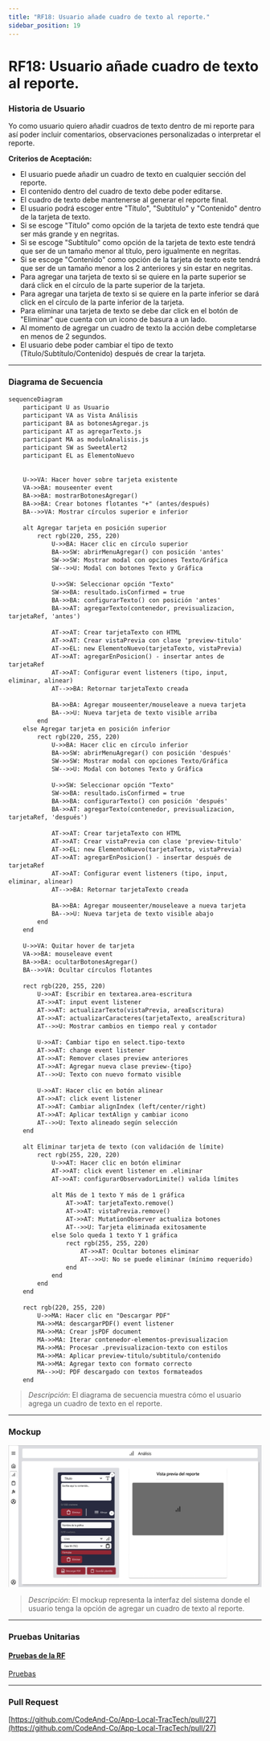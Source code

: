 ```yaml
---
title: "RF18: Usuario añade cuadro de texto al reporte."  
sidebar_position: 19
---
```


# RF18: Usuario añade cuadro de texto al reporte.

### Historia de Usuario

Yo como usuario quiero añadir cuadros de texto dentro de mi reporte para así poder incluir comentarios, observaciones personalizadas o interpretar el reporte.

 **Criterios de Aceptación:**
 - El usuario puede añadir un cuadro de texto en cualquier sección del reporte.
 - El contenido dentro del cuadro de texto debe poder editarse.
 - El cuadro de texto debe mantenerse al generar el reporte final.
 - El usuario podrá escoger entre "Título", "Subtítulo" y "Contenido" dentro de la tarjeta de texto.
 - Si se escoge "Título" como opción de la tarjeta de texto este tendrá que ser más grande y en negritas.
 - Si se escoge "Subtítulo" como opción de la tarjeta de texto este tendrá que ser de un tamaño menor al título, pero igualmente en negritas.
 - Si se escoge "Contenido" como opción de la tarjeta de texto este tendrá que ser de un tamaño menor a los 2 anteriores y sin estar en negritas.
 - Para agregar una tarjeta de texto si se quiere en la parte superior se dará click en el círculo de la parte superior de la tarjeta.
 - Para agregar una tarjeta de texto si se quiere en la parte inferior se dará click en el círculo de la parte inferior de la tarjeta.
 - Para eliminar una tarjeta de texto se debe dar click en el botón de "Eliminar" que cuenta con un icono de basura a un lado.
 - Al momento de agregar un cuadro de texto la acción debe completarse en menos de 2 segundos.
 - El usuario debe poder cambiar el tipo de texto (Título/Subtítulo/Contenido) después de crear la tarjeta.

---

### Diagrama de Secuencia

```mermaid
sequenceDiagram
    participant U as Usuario
    participant VA as Vista Análisis
    participant BA as botonesAgregar.js
    participant AT as agregarTexto.js
    participant MA as moduloAnalisis.js
    participant SW as SweetAlert2
    participant EL as ElementoNuevo


    U->>VA: Hacer hover sobre tarjeta existente
    VA->>BA: mouseenter event
    BA->>BA: mostrarBotonesAgregar()
    BA->>BA: Crear botones flotantes "+" (antes/después)
    BA-->>VA: Mostrar círculos superior e inferior

    alt Agregar tarjeta en posición superior
        rect rgb(220, 255, 220)
            U->>BA: Hacer clic en círculo superior
            BA->>SW: abrirMenuAgregar() con posición 'antes'
            SW->>SW: Mostrar modal con opciones Texto/Gráfica
            SW-->>U: Modal con botones Texto y Gráfica
            
            U->>SW: Seleccionar opción "Texto"
            SW->>BA: resultado.isConfirmed = true
            BA->>BA: configurarTexto() con posición 'antes'
            BA->>AT: agregarTexto(contenedor, previsualizacion, tarjetaRef, 'antes')
            
            AT->>AT: Crear tarjetaTexto con HTML
            AT->>AT: Crear vistaPrevia con clase 'preview-titulo'
            AT->>EL: new ElementoNuevo(tarjetaTexto, vistaPrevia)
            AT->>AT: agregarEnPosicion() - insertar antes de tarjetaRef
            AT->>AT: Configurar event listeners (tipo, input, eliminar, alinear)
            AT-->>BA: Retornar tarjetaTexto creada
            
            BA->>BA: Agregar mouseenter/mouseleave a nueva tarjeta
            BA-->>U: Nueva tarjeta de texto visible arriba
        end
    else Agregar tarjeta en posición inferior
        rect rgb(220, 255, 220)
            U->>BA: Hacer clic en círculo inferior
            BA->>SW: abrirMenuAgregar() con posición 'después'
            SW->>SW: Mostrar modal con opciones Texto/Gráfica
            SW-->>U: Modal con botones Texto y Gráfica
            
            U->>SW: Seleccionar opción "Texto"
            SW->>BA: resultado.isConfirmed = true
            BA->>BA: configurarTexto() con posición 'después'
            BA->>AT: agregarTexto(contenedor, previsualizacion, tarjetaRef, 'después')
            
            AT->>AT: Crear tarjetaTexto con HTML
            AT->>AT: Crear vistaPrevia con clase 'preview-titulo'
            AT->>EL: new ElementoNuevo(tarjetaTexto, vistaPrevia)
            AT->>AT: agregarEnPosicion() - insertar después de tarjetaRef
            AT->>AT: Configurar event listeners (tipo, input, eliminar, alinear)
            AT-->>BA: Retornar tarjetaTexto creada
            
            BA->>BA: Agregar mouseenter/mouseleave a nueva tarjeta
            BA-->>U: Nueva tarjeta de texto visible abajo
        end
    end

    U->>VA: Quitar hover de tarjeta
    VA->>BA: mouseleave event
    BA->>BA: ocultarBotonesAgregar()
    BA-->>VA: Ocultar círculos flotantes

    rect rgb(220, 255, 220)
        U->>AT: Escribir en textarea.area-escritura
        AT->>AT: input event listener
        AT->>AT: actualizarTexto(vistaPrevia, areaEscritura)
        AT->>AT: actualizarCaracteres(tarjetaTexto, areaEscritura)
        AT-->>U: Mostrar cambios en tiempo real y contador
        
        U->>AT: Cambiar tipo en select.tipo-texto
        AT->>AT: change event listener
        AT->>AT: Remover clases preview anteriores
        AT->>AT: Agregar nueva clase preview-{tipo}
        AT-->>U: Texto con nuevo formato visible
        
        U->>AT: Hacer clic en botón alinear
        AT->>AT: click event listener
        AT->>AT: Cambiar alignIndex (left/center/right)
        AT->>AT: Aplicar textAlign y cambiar icono
        AT-->>U: Texto alineado según selección
    end

    alt Eliminar tarjeta de texto (con validación de límite)
        rect rgb(255, 220, 220)
            U->>AT: Hacer clic en botón eliminar
            AT->>AT: click event listener en .eliminar
            AT->>AT: configurarObservadorLimite() valida límites
            
            alt Más de 1 texto Y más de 1 gráfica
                AT->>AT: tarjetaTexto.remove()
                AT->>AT: vistaPrevia.remove()
                AT->>AT: MutationObserver actualiza botones
                AT-->>U: Tarjeta eliminada exitosamente
            else Solo queda 1 texto Y 1 gráfica
                rect rgb(255, 255, 220)
                    AT->>AT: Ocultar botones eliminar
                    AT-->>U: No se puede eliminar (mínimo requerido)
                end
            end
        end
    end

    rect rgb(220, 255, 220)
        U->>MA: Hacer clic en "Descargar PDF"
        MA->>MA: descargarPDF() event listener
        MA->>MA: Crear jsPDF document
        MA->>MA: Iterar contenedor-elementos-previsualizacion
        MA->>MA: Procesar .previsualizacion-texto con estilos
        MA->>MA: Aplicar preview-titulo/subtitulo/contenido
        MA->>MA: Agregar texto con formato correcto
        MA-->>U: PDF descargado con textos formateados
    end
```

> *Descripción*: El diagrama de secuencia muestra cómo el usuario agrega un cuadro de texto en el reporte.

---

### Mockup

![Mockup](./mockups/RF3.jpg)


> *Descripción*: El mockup representa la interfaz del sistema donde el usuario tenga la opción de agregar un cuadro de texto al reporte.

---

### Pruebas Unitarias 

#### [Pruebas de la RF](https://docs.google.com/spreadsheets/d/1W-JW32dTsfI22-Yl5LydMhiu-oXHH_xo3hWvK6FHeLw/edit?gid=1063166809#gid=1063166809)


[Pruebas](https://docs.google.com/spreadsheets/d/1W-JW32dTsfI22-Yl5LydMhiu-oXHH_xo3hWvK6FHeLw/edit?gid=1063166809#gid=1063166809)

---

### Pull Request
[https://github.com/CodeAnd-Co/App-Local-TracTech/pull/27](https://github.com/CodeAnd-Co/App-Local-TracTech/pull/27)
